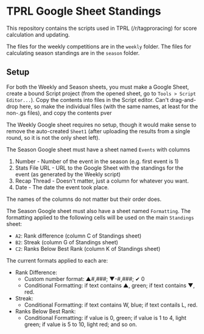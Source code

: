 # TPRL Google Sheet Standings

This repository contains the scripts used in TPRL (/r/tagproracing) for score calculation and updating.

The files for the weekly competitions are in the `weekly` folder. The files for calculating season standings are in the `season` folder.

## Setup

For both the Weekly and Season sheets, you must make a Google Sheet, create a bound Script project (from the opened sheet, go to `Tools > Script Editor...`). Copy the contents into files in the Script editor. Can't drag-and-drop here, so make the individual files (with the same names, at least for the non-.gs files), and copy the contents pver

The Weekly Google sheet requires no setup, though it would make sense to remove the auto-created `Sheet1` (after uploading the results from a single round, so it is not the only sheet left).

The Season Google sheet must have a sheet named `Events` with columns
1. Number - Number of the event in the season (e.g. first event is 1)
2. Stats File URL - URL to the Google Sheet with the standings for the event (as generated by the Weekly script)
3. Recap Thread - Doesn't matter, just a column for whatever you want.
4. Date - The date the event took place.

The names of the columns do not matter but their order does.

The Season Google sheet must also have a sheet named `Formatting`. The formatting applied to the following cells will be used on the main `Standings` sheet:
* `A2`: Rank difference (column C of Standings sheet)
* `B2`: Streak (column G of Standings sheet)
* `C2`: Ranks Below Best Rank (column K of Standings sheet)

The current formats applied to each are:
* Rank Difference:
  * Custom number format: ▲#,###; ▼-#,###; ✔ 0
  * Conditional Formatting: if text contains ▲, green; if text contains ▼, red.
* Streak:
  * Conditional Formatting: if text contains W, blue; if text contails L, red.
* Ranks Below Best Rank:
  * Conditional Formatting: if value is 0, green; if value is 1 to 4, light green; if value is 5 to 10, light red; and so on.

